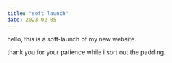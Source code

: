 ```yaml
---
title: "soft launch"
date: 2023-02-05
---
```


hello, this is a soft-launch of my new website.

thank you for your patience while i sort out the padding.